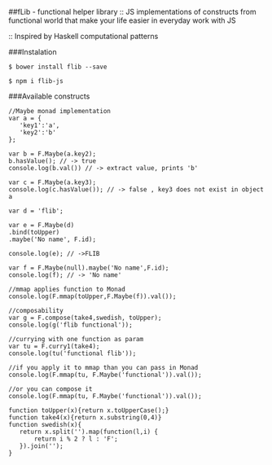 ##fLib - functional helper library
:: JS implementations of constructs from functional world that make your life easier in everyday work with JS

:: Inspired by Haskell computational patterns

###Instalation
```
$ bower install flib --save

$ npm i flib-js
```
###Available constructs

 ```
//Maybe monad implementation
var a = {
	'key1':'a',
	'key2':'b'
};

var b = F.Maybe(a.key2);
b.hasValue(); // -> true
console.log(b.val()) // -> extract value, prints 'b'

var c = F.Maybe(a.key3);
console.log(c.hasValue()); // -> false , key3 does not exist in object a

var d = 'flib';

var e = F.Maybe(d)
.bind(toUpper)
.maybe('No name', F.id);

console.log(e); // ->FLIB

var f = F.Maybe(null).maybe('No name',F.id);
console.log(f); // -> 'No name'

//mmap applies function to Monad
console.log(F.mmap(toUpper,F.Maybe(f)).val());

//composability
var g = F.compose(take4,swedish, toUpper);
console.log(g('flib functional'));

//currying with one function as param
var tu = F.curry1(take4);
console.log(tu('functional flib'));

//if you apply it to mmap than you can pass in Monad
console.log(F.mmap(tu, F.Maybe('functional')).val());

//or you can compose it
console.log(F.mmap(tu, F.Maybe('functional')).val());
        
function toUpper(x){return x.toUpperCase();}
function take4(x){return x.substring(0,4)}
function swedish(x){
	return x.split('').map(function(l,i) {
		return i % 2 ? l : 'F';
	}).join('');
}

 ``` 
